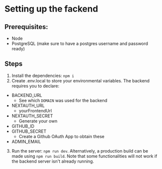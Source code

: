 # Setting up the fackend

## Prerequisites:
* Node
* PostgreSQL (make sure to have a postgres username and password ready)

## Steps
1. Install the dependencies: `npm i`
2. Create .env.local to store your environmental variables. The backend requires you to declare:

* BACKEND_URL
    * See which `DOMAIN` was used for the backend
* NEXTAUTH_URL
    * yourFrontendUrl
* NEXTAUTH_SECRET
    * Generate your own
* GITHUB_ID
* GITHUB_SECRET
    * Create a Github OAuth App to obtain these
* ADMIN_EMAIL

3. Run the server: `npm run dev`. Alternatively, a production build can be made using `npm run build`. Note that some functionalities 
will not work if the backend server isn't already running.